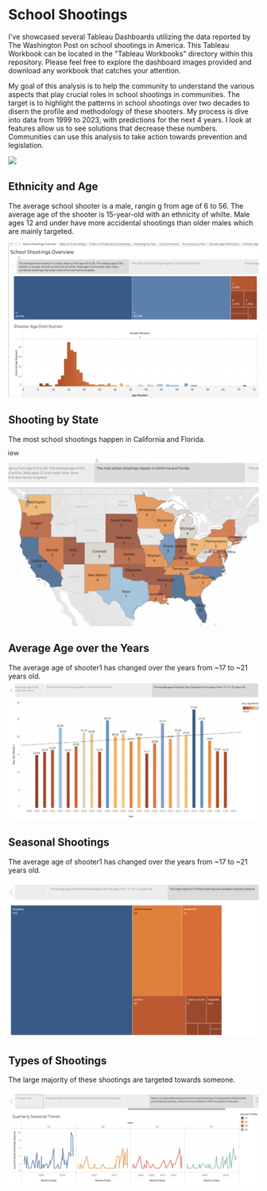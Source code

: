 # School Shootings
 

I've showcased several Tableau Dashboards utilizing the data reported by The Washington Post on school shootings in America. This Tableau Workbook can be located in the "Tableau Workbooks" directory within this repository. Please feel free to explore the dashboard images provided and download any workbook that catches your attention.



My goal of this analysis is to help the community to understand the various aspects that play crucial roles in school shootings in communities. The target is to highlight the patterns in school shootings over two decades to disern the profile and methodology of these shooters. My process is dive into data from 1999 to 2023, with predictions for the next 4 years. I look at features allow us to see solutions that decrease these numbers. Communities can use this analysis to take action towards prevention and legislation. 



<div class='tableauPlaceholder' id='viz1695267792821' style='position: relative'><noscript><a href='#'><img alt=' ' src='https:&#47;&#47;public.tableau.com&#47;static&#47;images&#47;Sc&#47;SchoolShootingsVisualization&#47;SchoolShootingsOverview&#47;1_rss.png' style='border: none' /></a></noscript><object class='tableauViz'  style='display:none;'><param name='host_url' value='https%3A%2F%2Fpublic.tableau.com%2F' /> <param name='embed_code_version' value='3' /> <param name='site_root' value='' /><param name='name' value='SchoolShootingsVisualization&#47;SchoolShootingsOverview' /><param name='tabs' value='yes' /><param name='toolbar' value='yes' /><param name='static_image' value='https:&#47;&#47;public.tableau.com&#47;static&#47;images&#47;Sc&#47;SchoolShootingsVisualization&#47;SchoolShootingsOverview&#47;1.png' /> <param name='animate_transition' value='yes' /><param name='display_static_image' value='yes' /><param name='display_spinner' value='yes' /><param name='display_overlay' value='yes' /><param name='display_count' value='yes' /><param name='language' value='en-US' /><param name='filter' value='publish=yes' /></object></div>               

## Ethnicity and Age

The average school shooter is a male, rangin g from age of 6 to 56. The average age of the shooter is 15-year-old with an ethnicity of whilte. Male ages 12 and under have  more  accidental shootings than older males which are mainly targeted.

![Ethnicity and Age](/Images/screenshot1.png)


## Shooting by State

The most school shootings happen in California and Florida.

![Shooting by State](/Images/screenshot2.png)


## Average Age over the Years

The average age of shooter1 has changed over the years from ~17 to ~21 years old.
![Average Age over the Years](/Images/screenshot3.png)

## Seasonal Shootings

The average age of shooter1 has changed over the years from ~17 to ~21 years old.

![Seasonal Shootings](/Images/screenshot4.png)

## Types of Shootings

The large majority of these shootings are targeted towards someone.

![Types of Shootings](/Images/screenshot5.png)


##

